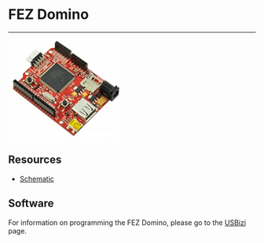 # FEZ Domino
---
![FEZ Domino](images/fez-domino.jpg)

## Resources

* [Schematic](http://files.ghielectronics.com/downloads/Schematics/FEZ/FEZ%20Domino%20Rev%201.1%20Schematic.pdf)

## Software

For information on programming the FEZ Domino, please go to the [USBizi](../netmf/usbizi.md) page.
